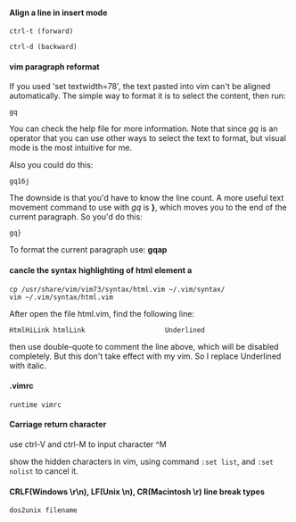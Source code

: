 #### Align a line in insert mode

    ctrl-t (forward)

    ctrl-d (backward)

#### vim paragraph reformat

If you used 'set textwidth=78', the text pasted into vim can't be aligned
automatically. The simple way to format it is to select the content, then run:

    gq 

You can check the help file for more information. Note that since _gq_ is an
operator that you can use other ways to select the text to format, but visual
mode is the most intuitive for me.

Also you could do this: 

    gq16j

The downside is that you'd have to know the line count. A more useful text
movement command to use with _gq_ is __}__, which moves you to the end of the
current paragraph. So you'd do this: 

    gq}

To format the current paragraph use: __gqap__

#### cancle the syntax highlighting of html element a 

    cp /usr/share/vim/vim73/syntax/html.vim ~/.vim/syntax/
    vim ~/.vim/syntax/html.vim

After open the file html.vim, find the following line:
    
    HtmlHiLink htmlLink                    Underlined

then use double-quote to comment the line above, which will be disabled
completely. But this don't take effect with my vim. So I replace Underlined
with italic.


#### .vimrc
    
    runtime vimrc

#### Carriage return character

use ctrl-V and ctrl-M to input character ^M

show the hidden characters in vim, using command `:set list`, and `:set nolist` to cancel it.

#### CRLF(Windows \r\n), LF(Unix \n), CR(Macintosh \r) line break types

    dos2unix filename
